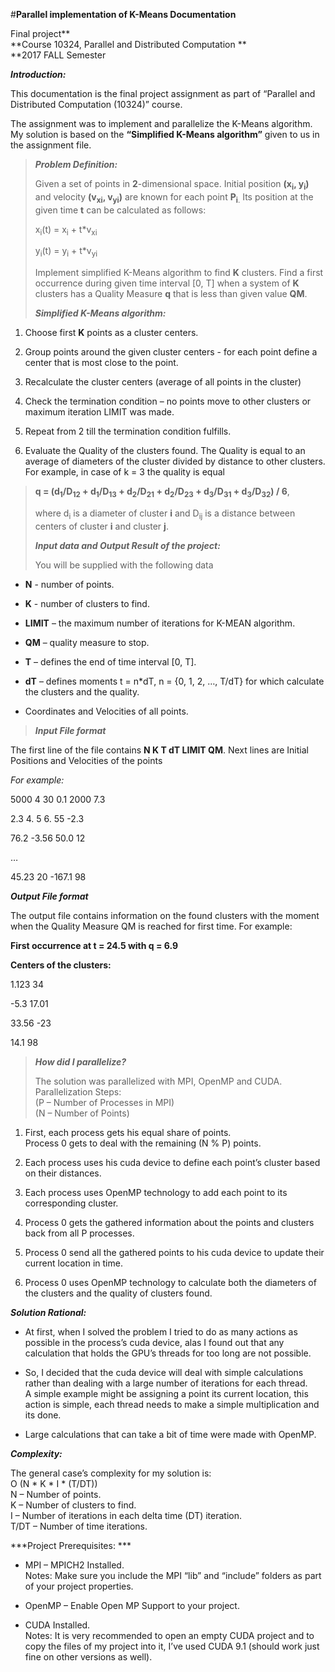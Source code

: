 #**Parallel implementation of K-Means Documentation**


Final project**  
**Course 10324, Parallel and Distributed Computation **  
**2017 FALL Semester

***Introduction:***

This documentation is the final project assignment as part of “Parallel
and Distributed Computation (10324)” course.

The assignment was to implement and parallelize the K-Means algorithm.  
My solution is based on the **“Simplified K-Means algorithm”** given to
us in the assignment file.

> ***Problem Definition:***
>
> Given a set of points in **2**-dimensional space. Initial position
> **(x<sub>i</sub>, y<sub>i</sub>)** and velocity **(v<sub>xi</sub>,
> v<sub>yi</sub>)** are known for each point
> **P<sub>i</sub>**<sub>.</sub> Its position at the given time **t** can
> be calculated as follows:
>
> x<sub>i</sub>(t) = x<sub>i</sub> + t\*v<sub>xi</sub>
>
> y<sub>i</sub>(t) = y<sub>i</sub> + t\*v<sub>yi</sub>
>
> Implement simplified K-Means algorithm to find **K** clusters. Find a
> first occurrence during given time interval \[0, T\] when a system of
> **K** clusters has a Quality Measure **q** that is less than given
> value **QM**.
>
> ***Simplified K-Means algorithm:***

1.  Choose first **K** points as a cluster centers.

2.  Group points around the given cluster centers - for each point
    define a center that is most close to the point.

3.  Recalculate the cluster centers (average of all points in
    the cluster)

4.  Check the termination condition – no points move to other clusters
    or maximum iteration LIMIT was made.

5.  Repeat from 2 till the termination condition fulfills.

6.  Evaluate the Quality of the clusters found. The Quality is equal to
    an average of diameters of the cluster divided by distance to
    other clusters. For example, in case of k = 3 the quality is equal

> **q = (d<sub>1</sub>/D<sub>12</sub> + d<sub>1</sub>/D<sub>13</sub> +
> d<sub>2</sub>/D<sub>21</sub> + d<sub>2</sub>/D<sub>23</sub> +
> d<sub>3</sub>/D<sub>31</sub> + d<sub>3</sub>/D<sub>32</sub>) / 6**,
>
> where d<sub>i</sub> is a diameter of cluster **i** and D<sub>ij</sub>
> is a distance between centers of cluster **i** and cluster **j**.
>
> ***Input data and Output Result of the project:***
>
> You will be supplied with the following data

-   **N** - number of points.

-   **K** - number of clusters to find.

-   **LIMIT** – the maximum number of iterations for K-MEAN algorithm.

-   **QM** – quality measure to stop.

-   **T** – defines the end of time interval \[0, T\].

-   **dT** – defines moments t = n\*dT, n = {0, 1, 2, …, T/dT} for which
    calculate the clusters and the quality.

-   Coordinates and Velocities of all points.

> <span id="_Hlk509228352" class="anchor"></span>***Input File format***

The first line of the file contains **N K T dT LIMIT QM**. Next lines
are Initial Positions and Velocities of the points

*For example:*

5000 4 30 0.1 2000 7.3

2.3 4. 5 6. 55 -2.3

76.2 -3.56 50.0 12

…

45.23 20 -167.1 98

***Output File format***

The output file contains information on the found clusters with the
moment when the Quality Measure QM is reached for first time. For
example:

**First occurrence at t = 24.5 with q = 6.9**

**Centers of the clusters:**

1.123 34

-5.3 17.01

33.56 -23

14.1 98

> ***How did I parallelize?***
>
> The solution was parallelized with MPI, OpenMP and CUDA.  
> Parallelization Steps:  
> (P – Number of Processes in MPI)  
> (N – Number of Points)

1.  First, each process gets his equal share of points.  
    Process 0 gets to deal with the remaining (N % P) points.

2.  Each process uses his cuda device to define each point’s cluster
    based on their distances.

3.  Each process uses OpenMP technology to add each point to its
    corresponding cluster.

4.  Process 0 gets the gathered information about the points and
    clusters back from all P processes.

5.  Process 0 send all the gathered points to his cuda device to update
    their current location in time.

6.  Process 0 uses OpenMP technology to calculate both the diameters of
    the clusters and the quality of clusters found.

***Solution Rational:***

-   At first, when I solved the problem I tried to do as many actions as
    possible in the process’s cuda device, alas I found out that any
    calculation that holds the GPU’s threads for too long are
    not possible.

-   So, I decided that the cuda device will deal with simple
    calculations rather than dealing with a large number of iterations
    for each thread.  
    A simple example might be assigning a point its current location,
    this action is simple, each thread needs to make a simple
    multiplication and its done.

-   Large calculations that can take a bit of time were made
    with OpenMP.

***Complexity:***

The general case’s complexity for my solution is:  
O (N \* K \* I \* (T/DT))  
N – Number of points.  
K – Number of clusters to find.  
I – Number of iterations in each delta time (DT) iteration.  
T/DT – Number of time iterations.

***Project Prerequisites: ***

-   MPI – MPICH2 Installed.  
    Notes: Make sure you include the MPI “lib” and “include” folders as
    part of your project properties.

-   OpenMP – Enable Open MP Support to your project.

-   CUDA Installed.  
    Notes: It is very recommended to open an empty CUDA project and to
    copy the files of my project into it, I’ve used CUDA 9.1 (should
    work just fine on other versions as well).

